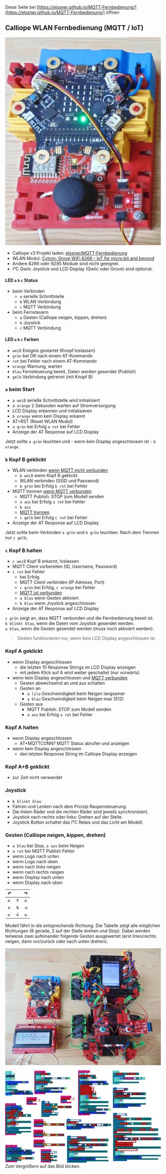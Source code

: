 
Diese Seite bei [https://elssner.github.io/MQTT-Fernbedienung/](https://elssner.github.io/MQTT-Fernbedienung/) öffnen

## Calliope WLAN Fernbedienung (MQTT / IoT)

![](doc/DSC00693_Fernbedienung_512.JPG)

* Calliope v3 Projekt laden: [elssner/MQTT-Fernbedienung](https://elssner.github.io/MQTT-Fernbedienung/)
* WLAN Modul: [Cytron: Grove WiFi 8266 - IoT for micro:bit and beyond](doc/)
* Andere 8266 oder 8285 Module sind nicht geeignet.
* I²C Qwiic Joystick und LCD Display (Qwiic oder Grove) sind optional.

#### LED `a` `b` `c` Status
* beim Verbinden
  * `a` serielle Schnittstelle
  * `b` WLAN Verbindung
  * `c` MQTT Verbindung
* beim Fernsteuern
  * `a` Gesten (Calliope neigen, kippen, drehen)
  * `b` Joystick
  * `c` MQTT Verbindung

#### LED `a` `b` `c` Farben
* `weiß` Ereignis gestartet (Knopf loslassen)
* `grün` bei OK nach einem AT-Kommando
* `rot` bei Fehler nach einem AT-Kommando
* `orange` Warnung, warten
* `blau` Fernsteuerung bereit, Daten werden gesendet (Publish)
* `gelb` Verbindung getrennt (mit Knopf B)


### `a` beim Start
* `a weiß` serielle Schnittstelle wird initialisiert
* `a orange` 2 Sekunden warten auf Stromversorgung
* LCD Display erkennen und initialisieren
* `b orange` wenn kein Display erkannt
* AT+RST (Reset WLAN Modul)
* `a grün` bei Erfolg `a rot` bei Fehler
* Anzeige der AT Response auf LCD Display

Jetzt sollte `a grün` leuchten und - wenn kein Display angeschlossen ist - `b orange`.

### `b` Kopf B geklickt
* WLAN verbinden <ins>wenn MQTT nicht verbunden</ins>
  * `b weiß` wenn Kopf B geklickt
  * WLAN verbinden (SSID und Password)
  * `b grün` bei Erfolg `b rot` bei Fehler
* MQTT trennen <ins>wenn MQTT verbunden</ins>
  * MQTT Publish: STOP zum Modell senden
  * `a aus` bei Erfolg `a rot` bei Fehler
  * `b aus`
  * <ins>MQTT trennen</ins>
  * `c gelb` bei Erfolg `c rot` bei Fehler
* Anzeige der AT Response auf LCD Display

Jetzt sollte beim Verbinden `a grün` und `b grün` leuchten.
Nach dem Trennen nur `c gelb`.

### `c` Kopf B halten
* `c weiß` Kopf B erkannt, loslassen
* MQTT Client vorbereiten (ID, Username, Password)
* `c rot` bei Fehler
  * bei Erfolg
  * MQTT Client verbinden (IP Adresse, Port)
  * `c grün` bei Erfolg, `c orange` bei Fehler
  * <ins>MQTT ist verbunden</ins>
  * `a blau` wenn Gesten aktiviert
  * `b blau` wenn Joystick angeschlossen
* Anzeige der AT Response auf LCD Display

`c grün` zeigt an, dass MQTT verbunden und die Fernbedienung bereit ist.\
`b blinkt blau`, wenn die Daten vom Joystick gesendet werden.\
`a blau`, wenn die Gesten gesendet werden (muss noch aktiviert werden).

> Gesten funktionieren nur, wenn kein LCD Display angeschlossen ist.

### Kopf A geklickt
* wenn Display angeschlossen
  * die letzten 10 Response Strings im LCD Display anzeigen
  * mit jedem Klick auf A wird weiter geschaltet (nur vorwärts)
* wenn kein Display angeschlossen und <ins>MQTT verbunden</ins>
  * Gesten abwechselnd an und aus schalten
  * Gesten an
    * `a lila` Geschwindigkeit beim Neigen langsamer
    * `a blau` Geschwindigkeit beim Neigen max (512)
  * Gesten aus
    * MQTT Publish: STOP zum Modell senden
    * `a aus` bei Erfolg `a rot` bei Fehler

### Kopf A halten
* wenn Display angeschlossen
  * AT+MQTTCONN? MQTT Status abrufen und anzeigen
* wenn kein Display angeschlossen
  * den letzten Response String im Calliope Display anzeigen

### Kopf A+B geklickt
* zur Zeit nicht verwendet

### Joystick
* `b blinkt blau`
* Fahren und Lenken nach dem Prinzip Raupensteuerung.
* Die linken Räder und die rechten Räder sind jeweils synchronisiert.
* Joystick nach rechts oder links: Drehen auf der Stelle.
* Joystick Button schaltet das I²C Relais und das Licht am Modell.

### Gesten (Calliope neigen, kippen, drehen)
* `a blau` bei Stop, `a aus` beim Neigen
* `a rot` bei MQTT Publish Fehler
* wenn Logo nach unten
* wenn Logo nach oben
* wenn nach links neigen
* wenn nach rechts neigen
* wenn Display nach unten
* wenn Display nach oben

↶| |↷
---|---|---
↖|↑|↗
←|↯|→
↙|↓|↘

Modell fährt in die entsprechende Richtung. Die Tabelle zeigt alle möglichen Richtungen (8 gerade, 2 auf der Stelle drehen und Stop).
Dabei werden teilweise zwei aufeinander folgende Gesten ausgewertet (erst links/rechts neigen, dann vor/zurück oder nach unten drehen).

![](doc/DSC00693_1920.JPG)

[![](doc/MQTT-Fernbedienung-0-2-0_512.png)](doc/MQTT-Fernbedienung-0-2-0.png)\
Zum Vergrößern auf das Bild klicken.
